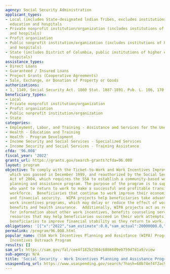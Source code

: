 ```yaml
---
agency: Social Security Administration
applicant_types:
- Local (includes State-designated lndian Tribes, excludes institutions of higher
  education and hospitals
- Private nonprofit institution/organization (includes institutions of higher education
  and hospitals)
- Profit organization
- Public nonprofit institution/organization (includes institutions of higher education
  and hospitals)
- State (includes District of Columbia, public institutions of higher education and
  hospitals)
assistance_types:
- Direct Loans
- Guaranteed / Insured Loans
- Project Grants (Cooperative Agreements)
- Sale, Exchange, or Donation of Property or Goods
authorizations:
- 1, 1149, Social Security Act. 1860 Stat. 1887-1891. Pub. L. 106, 170.
beneficiary_types:
- Local
- Private nonprofit institution/organization
- Profit organization
- Public nonprofit institution/organization
- State
categories:
- Employment, Labor, and Training - Assistance and Services for the Unemployed
- Health - Education and Training
- Health - Program Development
- Income Security and Social Services - Specialized Services
- Income Security and Social Services - Training Assistance
cfda: '96.008'
fiscal_year: '2022'
grants_url: https://grants.gov/search-grants?cfda=96.008
layout: program
objective: To comply with the Ticket-to-Work and Work Incentives Improvement Act (TWWIIA)
  which was passed in December 1999, and reauthorized by the Social Security Protection
  Act of 2004, which requires the SSA to establish a community-based work incentives
  planning and assistance program. The purpose of the program is to support beneficiaries
  who want to return to work to make a successful and profitable transition to the
  workforce.  Beneficiaries that continue to work improve their economic independence
  and financial security.  WIPA projects help beneficiaries take advantage of our
  work incentives programs, which may delay or reduce the effect of work on monetary
  benefits and health insurance.  Additionally, WIPA projects act as repositories
  for information about other work incentives, benefits counseling services, and other
  resources that may help beneficiaries succeed in their work attempts, or may assist
  beneficiaries to improve financial stability as they return to work.
obligations: '[{"x":"2022","sam_estimate":0.0,"sam_actual":20000000.0,"usa_spending_actual":20000000.0},{"x":"2023","sam_estimate":20000000.0,"sam_actual":0.0,"usa_spending_actual":19880111.51},{"x":"2024","sam_estimate":20000000.0,"sam_actual":0.0,"usa_spending_actual":19954650.38}]'
permalink: /program/96.008.html
popular_name: (SSA Work Incentives Planning and Assistance (WIPA) Program)  or Work
  Incentives Outreach Program
results: []
sam_url: https://sam.gov/fal/cee4f182b2304c6086609e0759d7d1a9/view
sub-agency: N/A
title: 'Social Security - Work Incentives Planning and Assistance Program '
usaspending_url: https://www.usaspending.gov/search/?hash=60b74ef4f2ac98d12f9a5cec696605c6
---
```

